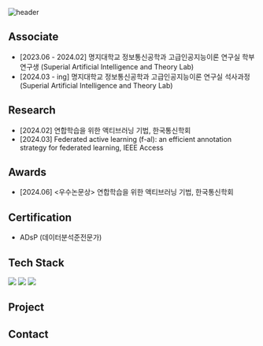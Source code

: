 ![header](https://capsule-render.vercel.app/api?type=rect&color=gradient&height=150&section=header&text=Yeeun's%20Github)

## Associate
* [2023.06 - 2024.02] 명지대학교 정보통신공학과 고급인공지능이론 연구실 학부연구생 (Superial Artificial Intelligence and Theory Lab)
* [2024.03 - ing] 명지대학교 정보통신공학과 고급인공지능이론 연구실 석사과정 (Superial Artificial Intelligence and Theory Lab)

## Research
* [2024.02] 연합학습을 위한 액티브러닝 기법, 한국통신학회
* [2024.03] Federated active learning (f-al): an efficient annotation strategy for federated learning, IEEE Access

## Awards
* [2024.06] <우수논문상> 연합학습을 위한 액티브러닝 기법, 한국통신학회

## Certification
* ADsP (데이터분석준전문가)
## Tech Stack
<img src="https://img.shields.io/badge/Python-3776AB?style=flat-square&logo=Python&logoColor=white"/>

<img src="https://img.shields.io/badge/PyTorch-EE4C2C?style=flat-square&logo=PyTorch&logoColor=white"/>

<img src="https://img.shields.io/badge/Jupyter-F37626?style=flat-square&logo=Jupyter&logoColor=white"/>

## Project

## Contact



<!--
**yeeunma/yeeunma** is a ✨ _special_ ✨ repository because its `README.md` (this file) appears on your GitHub profile.

Here are some ideas to get you started:

- 🔭 I’m currently working on ...
- 🌱 I’m currently learning ...
- 👯 I’m looking to collaborate on ...
- 🤔 I’m looking for help with ...
- 💬 Ask me about ...
- 📫 How to reach me: ...
- 😄 Pronouns: ...
- ⚡ Fun fact: ...
-->
